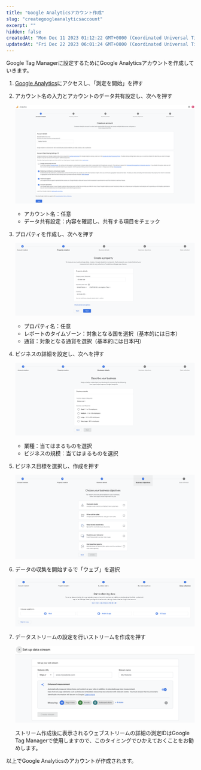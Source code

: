 ```yaml
---
title: "Google Analyticsアカウント作成"
slug: "creategoogleanalyticsaccount"
excerpt: ""
hidden: false
createdAt: "Mon Dec 11 2023 01:12:22 GMT+0000 (Coordinated Universal Time)"
updatedAt: "Fri Dec 22 2023 06:01:24 GMT+0000 (Coordinated Universal Time)"
---
```

Google Tag Managerに設定するためにGoogle Analyticsアカウントを作成していきます。

1. <a href="https://analytics.google.com/analytics/web" target="_blank">Google Analytics</a>にアクセスし、「測定を開始」を押す
2. アカウント名の入力とアカウントのデータ共有設定し、次へを押す

   ![creategoogleanalyticsaccount-1](/ja/img/saas-development-console/googletagmanagersetting/creategoogleanalyticsaccount-1.png)

   - アカウント名：任意
   - データ共有設定：内容を確認し、共有する項目をチェック
3. プロパティを作成し、次へを押す

   ![creategoogleanalyticsaccount-2](/ja/img/saas-development-console/googletagmanagersetting/creategoogleanalyticsaccount-2.png)

   - プロパティ名：任意
   - レポートのタイムゾーン：対象となる国を選択（基本的には日本）
   - 通貨：対象となる通貨を選択（基本的には日本円）
4. ビジネスの詳細を設定し、次へを押す

   ![creategoogleanalyticsaccount-3](/ja/img/saas-development-console/googletagmanagersetting/creategoogleanalyticsaccount-3.png)

   - 業種：当てはまるものを選択
   - ビジネスの規模：当てはまるものを選択
5. ビジネス目標を選択し、作成を押す

   ![creategoogleanalyticsaccount-4](/ja/img/saas-development-console/googletagmanagersetting/creategoogleanalyticsaccount-4.png)
6. データの収集を開始するで「ウェブ」を選択

   ![creategoogleanalyticsaccount-5](/ja/img/saas-development-console/googletagmanagersetting/creategoogleanalyticsaccount-5.png)
7. データストリームの設定を行いストリームを作成を押す

   ![creategoogleanalyticsaccount-6](/ja/img/saas-development-console/googletagmanagersetting/creategoogleanalyticsaccount-6.png)

   ストリーム作成後に表示されるウェブストリームの詳細の測定IDはGoogle Tag Managerで使用しますので、このタイミングでひかえておくことをお勧めします。

以上でGoogle Analyticsのアカウントが作成されます。
